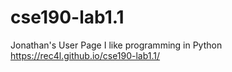 # cse190-lab1.1

Jonathan's User Page
I like programming in Python
https://rec4l.github.io/cse190-lab1.1/
